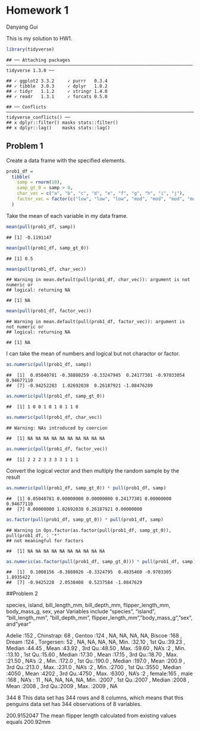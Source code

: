Homework 1
================
Danyang Gui

This is my solution to HW1.

``` r
library(tidyverse)
```

    ## ── Attaching packages ────────────────────────────────────────────────────────────────────── tidyverse 1.3.0 ──

    ## ✓ ggplot2 3.3.2     ✓ purrr   0.3.4
    ## ✓ tibble  3.0.3     ✓ dplyr   1.0.2
    ## ✓ tidyr   1.1.2     ✓ stringr 1.4.0
    ## ✓ readr   1.3.1     ✓ forcats 0.5.0

    ## ── Conflicts ───────────────────────────────────────────────────────────────────────── tidyverse_conflicts() ──
    ## x dplyr::filter() masks stats::filter()
    ## x dplyr::lag()    masks stats::lag()

## Problem 1

Create a data frame with the specified elements.

``` r
prob1_df = 
  tibble(
    samp = rnorm(10),
    samp_gt_0 = samp > 0,
    char_vec = c("a", "b", "c", "d", "e", "f", "g", "h", "i", "j"),
    factor_vec = factor(c("low", "low", "low", "mod", "mod", "mod", "mod", "high", "high", "high"))
  )
```

Take the mean of each variable in my data frame.

``` r
mean(pull(prob1_df, samp))
```

    ## [1] -0.1191147

``` r
mean(pull(prob1_df, samp_gt_0))
```

    ## [1] 0.5

``` r
mean(pull(prob1_df, char_vec))
```

    ## Warning in mean.default(pull(prob1_df, char_vec)): argument is not numeric or
    ## logical: returning NA

    ## [1] NA

``` r
mean(pull(prob1_df, factor_vec))
```

    ## Warning in mean.default(pull(prob1_df, factor_vec)): argument is not numeric or
    ## logical: returning NA

    ## [1] NA

I can take the mean of numbers and logical but not charactor or factor.

``` r
as.numeric(pull(prob1_df, samp))
```

    ##  [1]  0.05040781 -0.38880259 -0.33247945  0.24177301 -0.97033054  0.94677110
    ##  [7] -0.94252283  1.02692038  0.26187921 -1.08476289

``` r
as.numeric(pull(prob1_df, samp_gt_0))
```

    ##  [1] 1 0 0 1 0 1 0 1 1 0

``` r
as.numeric(pull(prob1_df, char_vec))
```

    ## Warning: NAs introduced by coercion

    ##  [1] NA NA NA NA NA NA NA NA NA NA

``` r
as.numeric(pull(prob1_df, factor_vec))
```

    ##  [1] 2 2 2 3 3 3 3 1 1 1

Convert the logical vector and then multiply the random sample by the
result

``` r
as.numeric(pull(prob1_df, samp_gt_0)) * pull(prob1_df, samp)
```

    ##  [1] 0.05040781 0.00000000 0.00000000 0.24177301 0.00000000 0.94677110
    ##  [7] 0.00000000 1.02692038 0.26187921 0.00000000

``` r
as.factor(pull(prob1_df, samp_gt_0)) * pull(prob1_df, samp)
```

    ## Warning in Ops.factor(as.factor(pull(prob1_df, samp_gt_0)), pull(prob1_df, : '*'
    ## not meaningful for factors

    ##  [1] NA NA NA NA NA NA NA NA NA NA

``` r
as.numeric(as.factor(pull(prob1_df, samp_gt_0))) * pull(prob1_df, samp)
```

    ##  [1]  0.1008156 -0.3888026 -0.3324795  0.4835460 -0.9703305  1.8935422
    ##  [7] -0.9425228  2.0538408  0.5237584 -1.0847629

\#\#Problem 2

species, island, bill\_length\_mm, bill\_depth\_mm, flipper\_length\_mm,
body\_mass\_g, sex, year Variables include “species”, “island”,
“bill\_length\_mm”, “bill\_depth\_mm”,
flipper\_length\_mm“,”body\_mass\_g“,”sex“, and”year"

Adelie :152 , Chinstrap: 68 , Gentoo :124 , NA, NA, NA, NA, Biscoe :168
, Dream :124 , Torgersen: 52 , NA, NA, NA, NA, Min. :32.10 , 1st
Qu.:39.23 , Median :44.45 , Mean :43.92 , 3rd Qu.:48.50 , Max. :59.60 ,
NA’s :2 , Min. :13.10 , 1st Qu.:15.60 , Median :17.30 , Mean :17.15 ,
3rd Qu.:18.70 , Max. :21.50 , NA’s :2 , Min. :172.0 , 1st Qu.:190.0 ,
Median :197.0 , Mean :200.9 , 3rd Qu.:213.0 , Max. :231.0 , NA’s :2 ,
Min. :2700 , 1st Qu.:3550 , Median :4050 , Mean :4202 , 3rd Qu.:4750 ,
Max. :6300 , NA’s :2 , female:165 , male :168 , NA’s : 11 , NA, NA, NA,
NA, Min. :2007 , 1st Qu.:2007 , Median :2008 , Mean :2008 , 3rd Qu.:2009
, Max. :2009 , NA

344 8 This data set has 344 rows and 8 columns, which means that this
penguins data set has 344 observations of 8 variables.

200.9152047 The mean flipper length calculated from existing values
equals 200.92mm
